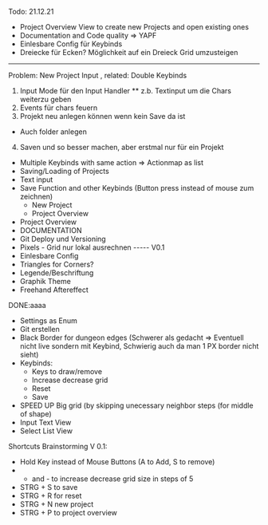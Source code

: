Todo: 21.12.21
* Project Overview
View to create new Projects and open existing ones
* Documentation and Code quality => YAPF
* Einlesbare Config für Keybinds
* Dreiecke für Ecken? 
Möglichkeit auf ein Dreieck Grid umzusteigen



----
Problem: 
New Project Input , related: Double Keybinds
1. Input Mode für den Input Handler
** z.b. Textinput um die Chars weiterzu geben 
2.  Events für chars feuern
3. Projekt neu anlegen können wenn kein Save da ist
* Auch folder anlegen
4. Saven und so besser machen, aber erstmal nur für ein Projekt



* Multiple Keybinds with same action => Actionmap as list
* Saving/Loading of Projects
* Text input
* Save Function and other Keybinds (Button press instead of mouse zum zeichnen)
    * New Project
    * Project Overview
* Project Overview
* DOCUMENTATION
* Git Deploy und Versioning
* Pixels - Grid nur lokal ausrechnen
----- V0.1
* Einlesbare Config
* Triangles for Corners?
* Legende/Beschriftung
* Graphik Theme
* Freehand Aftereffect

DONE:aaaa
* Settings as Enum
* Git erstellen
* Black Border for dungeon edges (Schwerer als gedacht => Eventuell nicht live sondern mit Keybind, Schwierig auch da man 1 PX border nicht sieht)
* Keybinds:
    * Keys to draw/remove
    * Increase decrease grid
    * Reset
    * Save
* SPEED UP Big grid (by skipping unecessary neighbor steps (for middle of shape)
* Input Text View
* Select List View

Shortcuts Brainstorming V 0.1:
* Hold Key instead of Mouse Buttons (A to Add, S to remove)
* + and - to increase decrease grid size in steps of 5
* STRG + S to save
* STRG + R for reset
* STRG + N new project
* STRG + P to project overview


